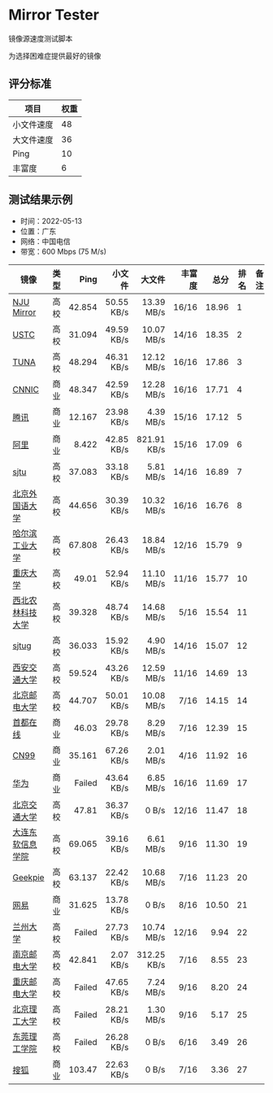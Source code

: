 # Mirror Tester
镜像源速度测试脚本

为选择困难症提供最好的镜像

## 评分标准

| 项目 | 权重 |
| --- | --- |
| 小文件速度 | 48 |
| 大文件速度 | 36 |
| Ping | 10 |
| 丰富度 | 6 |

## 测试结果示例
* 时间：2022-05-13
* 位置：广东
* 网络：中国电信
* 带宽：600 Mbps (75 M/s)

| 镜像 | 类型 | Ping | 小文件 | 大文件 | 丰富度 | 总分 | 排名 | 备注 |
| --- | --- | --: | --: | --: | --: | --: | --- | --- |
| [NJU Mirror](https://mirrors.nju.edu.cn) | 高校 | 42.854 | 50.55 KB/s | 13.39 MB/s | 16/16 | 18.96 | 1 |  |
| [USTC](https://mirrors.ustc.edu.cn) | 高校 | 31.094 | 49.59 KB/s | 10.07 MB/s | 14/16 | 18.35 | 2 |  |
| [TUNA](https://mirrors.tuna.tsinghua.edu.cn) | 高校 | 48.294 | 46.31 KB/s | 12.12 MB/s | 16/16 | 17.86 | 3 |  |
| [CNNIC](https://mirrors.cnnic.cn) | 商业 | 48.347 | 42.59 KB/s | 12.28 MB/s | 16/16 | 17.71 | 4 |  |
| [腾讯](https://mirrors.tencent.com) | 商业 | 12.167 | 23.98 KB/s | 4.39 MB/s | 15/16 | 17.12 | 5 |  |
| [阿里](https://mirrors.aliyun.com) | 商业 | 8.422 | 42.85 KB/s | 821.91 KB/s | 15/16 | 17.09 | 6 |  |
| [sjtu](https://mirror.sjtu.edu.cn) | 高校 | 37.083 | 33.18 KB/s | 5.81 MB/s | 14/16 | 16.89 | 7 |  |
| [北京外国语大学](https://mirrors.bfsu.edu.cn) | 高校 | 44.656 | 30.39 KB/s | 10.32 MB/s | 16/16 | 16.76 | 8 |  |
| [哈尔滨工业大学](https://mirrors.hit.edu.cn) | 高校 | 67.808 | 26.43 KB/s | 18.84 MB/s | 12/16 | 15.79 | 9 |  |
| [重庆大学](https://mirrors.cqu.edu.cn) | 高校 | 49.01 | 52.94 KB/s | 11.10 MB/s | 11/16 | 15.77 | 10 |  |
| [西北农林科技大学](https://mirrors.nwafu.edu.cn) | 高校 | 39.328 | 48.74 KB/s | 14.68 MB/s | 5/16 | 15.54 | 11 |  |
| [sjtug](https://mirrors.sjtug.sjtu.edu.cn) | 高校 | 36.033 | 15.92 KB/s | 4.90 MB/s | 14/16 | 15.07 | 12 |  |
| [西安交通大学](https://mirrors.xjtu.edu.cn) | 高校 | 59.524 | 43.26 KB/s | 12.59 MB/s | 11/16 | 14.69 | 13 |  |
| [北京邮电大学](https://mirrors.bupt.edu.cn) | 高校 | 44.707 | 50.01 KB/s | 10.08 MB/s | 7/16 | 14.15 | 14 |  |
| [首都在线](https://mirrors.yun-idc.com) | 商业 | 46.03 | 29.78 KB/s | 8.29 MB/s | 7/16 | 12.39 | 15 |  |
| [CN99](https://mirrors.cn99.com) | 商业 | 35.161 | 67.26 KB/s | 2.01 MB/s | 4/16 | 11.92 | 16 |  |
| [华为](https://repo.huaweicloud.com) | 商业 | Failed | 43.64 KB/s | 6.85 MB/s | 16/16 | 11.69 | 17 |  |
| [北京交通大学](https://mirror.bjtu.edu.cn) | 高校 | 47.81 | 36.37 KB/s | 0 B/s | 12/16 | 11.47 | 18 |  |
| [大连东软信息学院](https://mirrors.neusoft.edu.cn) | 高校 | 69.065 | 39.16 KB/s | 6.61 MB/s | 9/16 | 11.30 | 19 |  |
| [Geekpie](https://mirrors.shanghaitech.edu.cn) | 高校 | 63.137 | 22.42 KB/s | 10.68 MB/s | 7/16 | 11.23 | 20 |  |
| [网易](https://mirrors.163.com) | 商业 | 31.625 | 13.78 KB/s | 0 B/s | 8/16 | 10.50 | 21 |  |
| [兰州大学](https://mirror.lzu.edu.cn) | 高校 | Failed | 27.73 KB/s | 10.74 MB/s | 12/16 | 9.94 | 22 |  |
| [南京邮电大学](https://mirrors.njupt.edu.cn) | 高校 | 42.841 | 2.07 KB/s | 312.25 KB/s | 7/16 | 8.55 | 23 |  |
| [重庆邮电大学](https://mirrors.cqupt.edu.cn) | 高校 | Failed | 47.65 KB/s | 7.24 MB/s | 9/16 | 8.20 | 24 |  |
| [北京理工大学](https://mirror.bit.edu.cn) | 高校 | Failed | 28.21 KB/s | 1.30 MB/s | 9/16 | 5.17 | 25 |  |
| [东莞理工学院](https://mirrors.dgut.edu.cn) | 高校 | Failed | 26.28 KB/s | 0 B/s | 6/16 | 3.49 | 26 |  |
| [搜狐](https://mirrors.sohu.com) | 商业 | 103.47 | 22.63 KB/s | 0 B/s | 7/16 | 3.36 | 27 |  |
